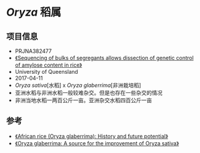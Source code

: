 # *Oryza* 稻属


## 项目信息
+ PRJNA382477
+ [《Sequencing of bulks of segregants allows dissection of genetic control of amylose content in rice》](https://www.ncbi.nlm.nih.gov/pmc/articles/PMC5785344/#pbi12752-bib-0009)
+ University of Queensland
+ 2017-04-11
+ *Oryza sativa*[水稻] x *Oryza glaberrima*[非洲栽培稻]
+ 亚洲水稻与非洲水稻一般较难杂交。但是也存在一些杂交的情况
+ 非洲当地水稻一两百公斤一亩。亚洲杂交水稻四百公斤一亩

## 参考
+ [《African rice (Oryza glaberrima): History and future potential》](https://www.pnas.org/content/99/25/16360)
+ [《Oryza glaberrima: A source for the improvement of Oryza sativa》](https://www.researchgate.net/publication/228623310_Oryza_glaberrima_A_source_for_the_improvement_of_Oryza_sativa)
